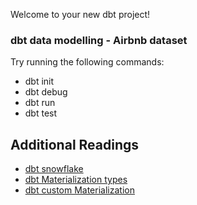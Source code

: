 Welcome to your new dbt project!

### dbt data modelling - Airbnb dataset

Try running the following commands:
- dbt init
- dbt debug
- dbt run
- dbt test

## Additional Readings
- [dbt snowflake](https://docs.getdbt.com/docs/core/connect-data-platform/snowflake-setup)
- [dbt Materialization types](https://docs.getdbt.com/docs/build/materializations)
- [dbt custom Materialization](https://docs.getdbt.com/guides/create-new-materializations?step=1)